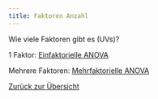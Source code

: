 ```yaml
---
title: Faktoren Anzahl
---
```


Wie viele Faktoren gibt es (UVs)?

1 Faktor:
[Einfaktorielle ANOVA](/einfaktorielle-anova)

Mehrere Faktoren:
[Mehrfaktorielle ANOVA](/mehrfaktorielle-anova)

[Zurück zur Übersicht](/messwiederholung)
